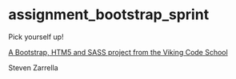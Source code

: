 assignment_bootstrap_sprint
===========================

Pick yourself up!

[A Bootstrap, HTM5 and SASS project from the Viking Code School](http://www.vikingcodeschool.com)

Steven Zarrella